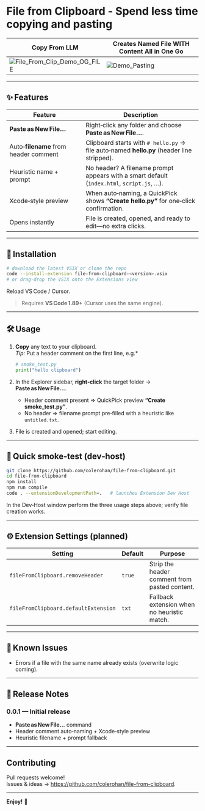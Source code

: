 # File from Clipboard - Spend less time copying and pasting

| Copy From LLM | Creates Named File WITH Content All in One Go |
|---------|-------------|
| ![File_From_Clip_Demo_OG_FILE](https://github.com/user-attachments/assets/d14e4348-187c-414d-b458-bb4e646961da) | ![Demo_Pasting](https://github.com/user-attachments/assets/86c99bce-e83b-45bf-9ca6-8f60a4d04abb) 


-----
 
## ✨ Features

| Feature | Description |
|---------|-------------|
| **Paste as New File…** | Right‑click any folder and choose **Paste as New File…**. |
| Auto‑**filename** from header comment | Clipboard starts with `# hello.py` → file auto‑named **hello.py** (header line stripped). |
| Heuristic name + prompt | No header? A filename prompt appears with a smart default (`index.html`, `script.js`, …). |
| Xcode‑style preview | When auto‑naming, a QuickPick shows **“Create hello.py”** for one‑click confirmation. |
| Opens instantly | File is created, opened, and ready to edit—no extra clicks. |

---

## 🚀 Installation

```bash
# download the latest VSIX or clone the repo
code --install-extension file-from-clipboard-<version>.vsix
# or drag‑drop the VSIX onto the Extensions view
```

Reload VS Code / Cursor.  
> Requires **VS Code 1.89+** (Cursor uses the same engine).

---

## 🛠️ Usage

1. **Copy** any text to your clipboard.  
   *Tip:* Put a header comment on the first line, e.g.*

   ```py
   # smoke_test.py
   print("hello clipboard")
   ```

2. In the Explorer sidebar, **right‑click** the target folder → **Paste as New File…**.

   * Header comment present ⇒ QuickPick preview **“Create smoke_test.py”**.  
   * No header ⇒ filename prompt pre‑filled with a heuristic like `untitled.txt`.

3. File is created and opened; start editing.

---

## 🚦 Quick smoke‑test (dev‑host)

```bash
git clone https://github.com/colerohan/file-from-clipboard.git
cd file-from-clipboard
npm install
npm run compile
code . --extensionDevelopmentPath=.   # launches Extension Dev Host
```

In the Dev‑Host window perform the three usage steps above; verify file creation works.

---

## ⚙️ Extension Settings (planned)

| Setting | Default | Purpose |
|---------|---------|---------|
| `fileFromClipboard.removeHeader` | `true` | Strip the header comment from pasted content. |
| `fileFromClipboard.defaultExtension` | `txt` | Fallback extension when no heuristic match. |

---

## 🐞 Known Issues

* Errors if a file with the same name already exists (overwrite logic coming).

---

## 📓 Release Notes

### 0.0.1 — Initial release
* **Paste as New File…** command
* Header comment auto‑naming + Xcode‑style preview
* Heuristic filename + prompt fallback

---

## Contributing

Pull requests welcome!  
Issues & ideas → <https://github.com/colerohan/file-from-clipboard>.

---

**Enjoy!** 🎉
